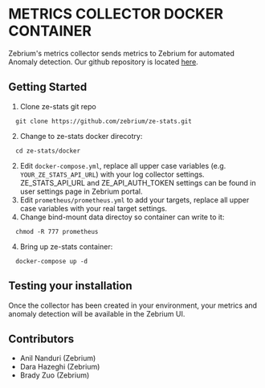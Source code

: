 # METRICS COLLECTOR DOCKER CONTAINER
Zebrium's metrics collector sends metrics to Zebrium for automated Anomaly detection.
Our github repository is located [here](https://github.com/zebrium/ze-stats).

## Getting Started
1. Clone ze-stats git repo
```
  git clone https://github.com/zebrium/ze-stats.git
```
2. Change to ze-stats docker direcotry:
```
  cd ze-stats/docker
```
2. Edit `docker-compose.yml`, replace all upper case variables (e.g. `YOUR_ZE_STATS_API_URL`) with your log collector settings. ZE_STATS_API_URL and ZE_API_AUTH_TOKEN settings can be found in user settings page in Zebrium portal. 
3. Edit `prometheus/prometheus.yml` to add your targets, replace all upper case variables with your real target settings.
4. Change bind-mount data directoy so container can write to it:
```
  chmod -R 777 prometheus
```
4. Bring up ze-stats container:
```
  docker-compose up -d
```

## Testing your installation
Once the collector has been created in your environment, your metrics and anomaly detection will be available in the Zebrium UI.

## Contributors
* Anil Nanduri (Zebrium)
* Dara Hazeghi (Zebrium)
* Brady Zuo (Zebrium)
